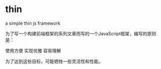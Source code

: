 thin
====

a simple thin js framework

为了写一个构建前端框架的系列文章而写的一个JavaScript框架，编写的原则是：

使用方便
实现优雅
容易理解

为了达到这些目标，可能牺牲一些灵活性和性能。
